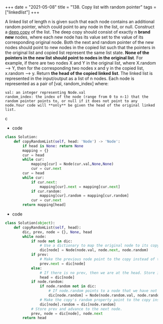 +++
date = "2021-05-08"
title = "138. Copy list with random pointer"
tags = ["linkedlist"]
+++

A linked list of length n is given such that each node contains an additional random pointer, which could point to any node in the list, or null.
Construct a [deep copy](https://en.wikipedia.org/wiki/Object_copying#Deep_copy) of the list. The deep copy should consist of exactly n **brand new** nodes, where each new node has its value set to the value of its corresponding original node. Both the next and random pointer of the new nodes should point to new nodes in the copied list such that the pointers in the original list and copied list represent the same list state. **None of the pointers in the new list should point to nodes in the original list**.
For example, if there are two nodes X and Y in the original list, where X.random --> Y, then for the corresponding two nodes x and y in the copied list, x.random --> y.
Return __the head of the copied linked list__.
The linked list is represented in the input/output as a list of n nodes. Each node is represented as a pair of [val, random_index] where:

	val: an integer representing Node.val
	random_index: the index of the node (range from 0 to n-1) that the random pointer points to, or null if it does not point to any node.Your code will **only** be given the head of the original linked list.
c
- code
```py
class Solution:
    def copyRandomList(self, head: 'Node') -> 'Node':
        if head is None: return None
        mapping = {}
        cur = head
        while cur:
            mapping[cur] = Node(cur.val,None,None)
            cur = cur.next
        cur = head
        while cur:
            if cur.next:
                mapping[cur].next = mapping[cur.next]
            if cur.random:
                mapping[cur].random = mapping[cur.random]
            cur = cur.next
        return mapping[head]

```
- code
```py
class Solution(object):
    def copyRandomList(self, head):
        dic, prev, node = {}, None, head
        while node:
            if node not in dic:
                # Use a dictionary to map the original node to its copy
                dic[node] = Node(node.val, node.next, node.random)
            if prev:
                # Make the previous node point to the copy instead of the original.
                prev.next = dic[node]
            else:
                # If there is no prev, then we are at the head. Store it to return later.
                head = dic[node]
            if node.random:
                if node.random not in dic:
                    # If node.random points to a node that we have not yet encountered, store it in the dictionary.
                    dic[node.random] = Node(node.random.val, node.random.next, node.random.random)
                # Make the copy's random property point to the copy instead of the original.
                dic[node].random = dic[node.random]
            # Store prev and advance to the next node.
            prev, node = dic[node], node.next
        return head

```
